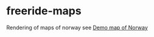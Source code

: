 # freeride-maps
Rendering of maps of norway see <a href="http://thesverre.servebeeer.com/norgeskart.html">Demo map of Norway</a>
